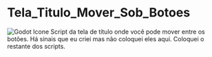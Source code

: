 # Tela_Titulo_Mover_Sob_Botoes
![Godot Icone](https://user-images.githubusercontent.com/76182721/155896646-df59dbde-9122-4e90-b66b-93706c2a4954.png)
Script da tela de título onde você pode mover entre os botões. Há sinais que eu criei mas não coloquei eles aqui. Coloquei o restante dos scripts.
